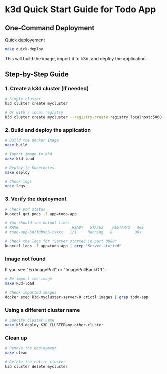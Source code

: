 # k3d Quick Start Guide for Todo App

## One-Command Deployment

Quick deployement
```bash
make quick-deploy
```

This will build the image, import it to k3d, and deploy the application.

## Step-by-Step Guide

### 1. Create a k3d cluster (if needed)
```bash
# Simple cluster
k3d cluster create mycluster

# Or with a local registry
k3d cluster create mycluster --registry-create registry.localhost:5000
```

### 2. Build and deploy the application
```bash
# Build the Docker image
make build

# Import image to k3d
make k3d-load

# Deploy to Kubernetes
make deploy

# Check logs
make logs
```

### 3. Verify the deployment
```bash
# Check pod status
kubectl get pods -l app=todo-app

# You should see output like:
# NAME                        READY   STATUS    RESTARTS   AGE
# todo-app-6d7f8b9c5-xxxxx   1/1     Running   0          30s

# Check the logs for "Server started in port 8080"
kubectl logs -l app=todo-app | grep "Server started"
```


### Image not found
If you see "ErrImagePull" or "ImagePullBackOff":
```bash
# Re-import the image
make k3d-load

# Check imported images
docker exec k3d-mycluster-server-0 crictl images | grep todo-app
```

### Using a different cluster name
```bash
# Specify cluster name
make k3d-deploy K3D_CLUSTER=my-other-cluster
```

### Clean up
```bash
# Remove the deployment
make clean

# Delete the entire cluster
k3d cluster delete mycluster
```